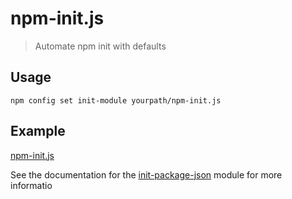 # npm-init.js
> Automate npm init with defaults

## Usage

`npm config set init-module yourpath/npm-init.js`

## Example

[npm-init.js](npm-init.js)

See the documentation for the [init-package-json](https://github.com/npm/init-package-json) module for more informatio